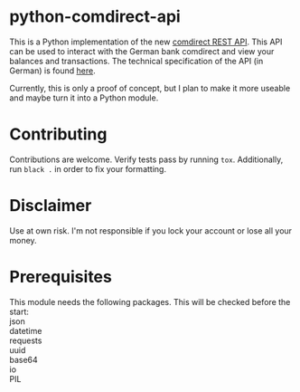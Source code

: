 # python-comdirect-api

This is a Python implementation of the new [comdirect REST API](https://www.comdirect.de/cms/kontakt-zugaenge-api.html). This API can be used to interact with the German bank comdirect and view your balances and transactions. The technical specification of the API (in German) is found [here](https://kunde.comdirect.de/cms/media/comdirect_REST_API_Dokumentation.pdf).

Currently, this is only a proof of concept, but I plan to make it more useable and maybe turn it into a Python module.

# Contributing

Contributions are welcome.
Verify tests pass by running `tox`. Additionally, run `black .` in order to fix your formatting.

# Disclaimer

Use at own risk. I'm not responsible if you lock your account or lose all your money. 

# Prerequisites

This module needs the following packages. This will be checked before the start:  
json  
datetime  
requests  
uuid  
base64  
io  
PIL  
